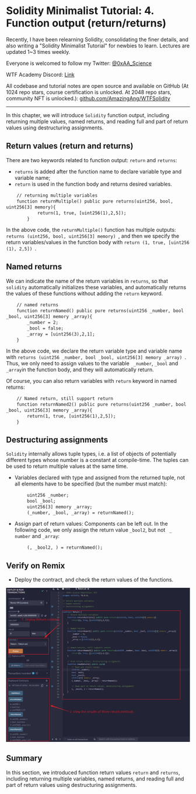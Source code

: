 # Solidity Minimalist Tutorial: 4. Function output (return/returns)

Recently, I have been relearning Solidity, consolidating the finer details, and also writing a "Solidity Minimalist Tutorial" for newbies to learn. Lectures are updated 1~3 times weekly. 

Everyone is welcomed to follow my Twitter: [@0xAA_Science](https://twitter.com/0xAA_Science)

WTF Academy Discord: [Link](https://discord.gg/5akcruXrsk)

All codebase and tutorial notes are open source and available on GitHub (At 1024 repo stars, course certification is unlocked. At 2048 repo stars, community NFT is unlocked.): [github.com/AmazingAng/WTFSolidity](https://github.com/AmazingAng/WTFSolidity)

-----

In this chapter, we will introduce `Solidity` function output, including returning multiple values, named returns, and reading full and part of return values using destructuring assignments. 

## Return values (return and returns)
There are two keywords related to function output: `return` and `returns`:
- `returns` is added after the function name to declare variable type and variable name;
- `return` is used in the function body and returns desired variables.

```solidity
    // returning multiple variables
    function returnMultiple() public pure returns(uint256, bool, uint256[3] memory){
            return(1, true, [uint256(1),2,5]);
        }
```
In the above code, the `returnMultiple()` function has multiple outputs: `returns (uint256, bool, uint256[3] memory) `, and then we specify the return variables/values in the function body with `return (1, true, [uint256 (1), 2,5]) `.

## Named returns
We can indicate the name of the return variables in `returns`, so that `solidity` automatically initializes these variables, and automatically returns the values of these functions without adding the `return` keyword.

```solidity
    // named returns
    function returnNamed() public pure returns(uint256 _number, bool _bool, uint256[3] memory _array){
        _number = 2;
        _bool = false; 
        _array = [uint256(3),2,1];
    }
```
In the above code, we declare the return variable type and variable name with `returns (uint256 _number, bool _bool, uint256[3] memory _array) `. Thus, we only need to assign values to the variable ` _number`, ` _bool ` and ` _array `in the function body, and they will automatically return.

Of course, you can also return variables with `return` keyword in named returns:
```solidity
    // Named return, still support return
    function returnNamed2() public pure returns(uint256 _number, bool _bool, uint256[3] memory _array){
        return(1, true, [uint256(1),2,5]);
    }
```
## Destructuring assignments
`Solidity` internally allows tuple types, i.e. a list of objects of potentially different types whose number is a constant at compile-time. The tuples can be used to return multiple values at the same time.

- Variables declared with type and assigned from the returned tuple, not all elements have to be specified (but the number must match):
```solidity
        uint256 _number;
        bool _bool;
        uint256[3] memory _array;
        (_number, _bool, _array) = returnNamed();
```
- Assign part of return values: Components can be left out. In the following code, we only assign the return value ` _bool2 `, but not ` _ number` and ` _array `:
```solidity
        (, _bool2, ) = returnNamed();
```

## Verify on Remix
- Deploy the contract, and check the return values of the functions.

![](./img/4-1.png)


## Summary
In this section, we introduced function return values `return` and `returns`, including returning multiple variables, named returns, and reading full and part of return values using destructuring assignments. 





